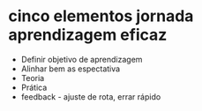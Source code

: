 # cinco elementos jornada aprendizagem eficaz

* Definir objetivo de aprendizagem
* Alinhar bem as espectativa
* Teoria
* Prática
* feedback - ajuste de rota, errar rápido
